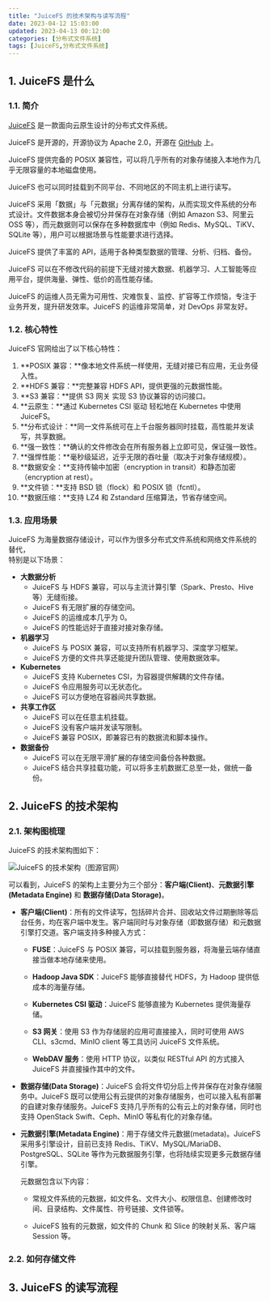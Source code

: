 ```yaml
---
title: "JuiceFS 的技术架构与读写流程"
date: 2023-04-12 15:03:00
updated: 2023-04-13 00:12:00
categories: [分布式文件系统]
tags: [JuiceFS,分布式文件系统]
---
```




## 1. JuiceFS 是什么



### 1.1. 简介

[JuiceFS](https://juicefs.com/) 是一款面向云原生设计的分布式文件系统。



JuiceFS 是开源的，开源协议为 Apache 2.0，开源在 [GitHub](https://github.com/juicedata/juicefs) 上。



JuiceFS 提供完备的 POSIX 兼容性，可以将几乎所有的对象存储接入本地作为几乎无限容量的本地磁盘使用。



JuiceFS 也可以同时挂载到不同平台、不同地区的不同主机上进行读写。



JuiceFS 采用「数据」与「元数据」分离存储的架构，从而实现文件系统的分布式设计。文件数据本身会被切分并保存在对象存储（例如 Amazon S3、阿里云 OSS 等），而元数据则可以保存在多种数据库中（例如 Redis、MySQL、TiKV、SQLite 等），用户可以根据场景与性能要求进行选择。



JuiceFS 提供了丰富的 API，适用于各种类型数据的管理、分析、归档、备份。



JuiceFS 可以在不修改代码的前提下无缝对接大数据、机器学习、人工智能等应用平台，提供海量、弹性、低价的高性能存储。



JuiceFS 的运维人员无需为可用性、灾难恢复、监控、扩容等工作烦恼，专注于业务开发，提升研发效率。JuiceFS 的运维非常简单，对 DevOps 非常友好。



### 1.2. 核心特性

JuiceFS 官网给出了以下核心特性：



1. **POSIX 兼容：**像本地文件系统一样使用，无缝对接已有应用，无业务侵入性。
2. **HDFS 兼容：**完整兼容 HDFS API，提供更强的元数据性能。
3. **S3 兼容：**提供 S3 网关 实现 S3 协议兼容的访问接口。
4. **云原生：**通过 Kubernetes CSI 驱动 轻松地在 Kubernetes 中使用 JuiceFS。
5. **分布式设计：**同一文件系统可在上千台服务器同时挂载，高性能并发读写，共享数据。
6. **强一致性：**确认的文件修改会在所有服务器上立即可见，保证强一致性。
7. **强悍性能：**毫秒级延迟，近乎无限的吞吐量（取决于对象存储规模）。
8. **数据安全：**支持传输中加密（encryption in transit）和静态加密（encryption at rest）。
9. **文件锁：**支持 BSD 锁（flock）和 POSIX 锁（fcntl）。
10. **数据压缩：**支持 LZ4 和 Zstandard 压缩算法，节省存储空间。



### 1.3. 应用场景



JuiceFS 为海量数据存储设计，可以作为很多分布式文件系统和网络文件系统的替代，  
特别是以下场景：



- **大数据分析**
  - JuiceFS 与 HDFS 兼容，可以与主流计算引擎（Spark、Presto、Hive 等）无缝衔接。
  - JuiceFS 有无限扩展的存储空间。
  - JuiceFS 的运维成本几乎为 0。
  - JuiceFS 的性能远好于直接对接对象存储。
- **机器学习**
  - JuiceFS 与 POSIX 兼容，可以支持所有机器学习、深度学习框架。
  - JuiceFS 方便的文件共享还能提升团队管理、使用数据效率。
- **Kubernetes**
  - JuiceFS 支持 Kubernetes CSI，为容器提供解耦的文件存储。
  - JuiceFS 令应用服务可以无状态化。
  - JuiceFS 可以方便地在容器间共享数据。
- **共享工作区**
  - JuiceFS 可以在任意主机挂载。
  - JuiceFS 没有客户端并发读写限制。
  - JuiceFS 兼容 POSIX，即兼容已有的数据流和脚本操作。
- **数据备份**
  - JuiceFS 可以在无限平滑扩展的存储空间备份各种数据。
  - JuiceFS 结合共享挂载功能，可以将多主机数据汇总至一处，做统一备份。



## 2. JuiceFS 的技术架构



### 2.1. 架构图梳理



JuiceFS 的技术架构图如下：

![JuiceFS 的技术架构（图源官网）](https://gukaifeng.cn/posts/juicefs-de-ji-zhu-jia-gou-yu-du-xie-liu-cheng/juicefs-de-ji-zhu-jia-gou-yu-du-xie-liu-cheng_1.png)



可以看到，JuiceFS 的架构上主要分为三个部分：**客户端(Client)**、**元数据引擎(Metadata Engine)** 和 **数据存储(Data Storage)**。



* **客户端(Client)**：所有的文件读写，包括碎片合并、回收站文件过期删除等后台任务，均在客户端中发生。客户端同时与对象存储（即数据存储）和元数据引擎打交道。客户端支持多种接入方式：

  - **FUSE**：JuiceFS 与 POSIX 兼容，可以挂载到服务器，将海量云端存储直接当做本地存储来使用。

  - **Hadoop Java SDK**：JuiceFS 能够直接替代 HDFS，为 Hadoop 提供低成本的海量存储。

  - **Kubernetes CSI 驱动**：JuiceFS 能够直接为 Kubernetes 提供海量存储。

  - **S3 网关**：使用 S3 作为存储层的应用可直接接入，同时可使用 AWS CLI、s3cmd、MinIO client 等工具访问 JuiceFS 文件系统。

  - **WebDAV 服务**：使用 HTTP 协议，以类似 RESTful API 的方式接入 JuiceFS 并直接操作其中的文件。

* **数据存储(Data Storage)**：JuiceFS 会将文件切分后上传并保存在对象存储服务中。JuiceFS 既可以使用公有云提供的对象存储服务，也可以接入私有部署的自建对象存储服务。JuiceFS 支持几乎所有的公有云上的对象存储，同时也支持 OpenStack Swift、Ceph、MinIO 等私有化的对象存储。

* **元数据引擎(Metadata Engine)**：用于存储文件元数据(metadata)。JuiceFS 采用多引擎设计，目前已支持 Redis、TiKV、MySQL/MariaDB、PostgreSQL、SQLite 等作为元数据服务引擎，也将陆续实现更多元数据存储引擎。

  元数据包含以下内容：

  - 常规文件系统的元数据，如文件名、文件大小、权限信息、创建修改时间、目录结构、文件属性、符号链接、文件锁等。

  - JuiceFS 独有的元数据，如文件的 Chunk 和 Slice 的映射关系、客户端 Session 等。





### 2.2. 如何存储文件





## 3. JuiceFS 的读写流程

